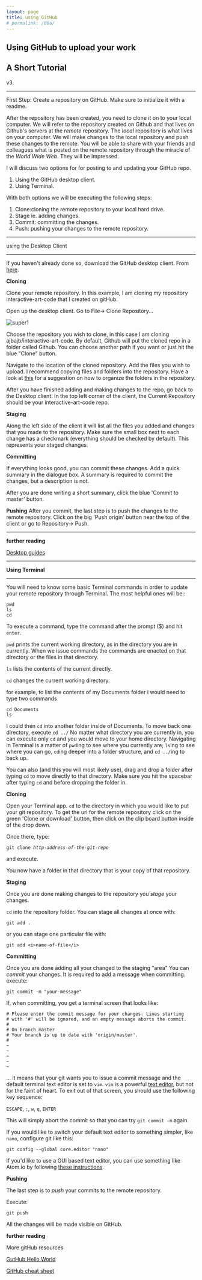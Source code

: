```yaml
---
layout: page
title: using GitHub
# permalink: /00a/
---
```


## Using GitHub to upload your work
## A Short Tutorial

v3.
___

First Step: Create a repository on GitHub. Make sure to initialize it with a readme.

After the repository has been created, you need to clone it on to your local computer.  We will refer to the repository created on Github and that lives on Github's servers at the _remote_ repository. The _local_ repository is what lives on your computer. We will make changes to the local repository and push these changes to the remote.  You will be able to share with your friends and colleagues what is posted on the remote repository through the miracle of the _World Wide Web_. They will be impressed.

I will discuss two options for for posting to and updating your GitHub repo.
1. Using the GitHub desktop client.
2. Using Terminal.

With both options we will be executing the following steps:
1. Clone:cloning the remote repository to your local hard drive.
2. Stage ie. adding changes.
3. Commit: committing the changes.
4. Push: pushing your changes to the remote repository.

___
using the Desktop Client

___

If you haven't already done so, download the GitHub desktop client. From [here](https://desktop.github.com/).

__Cloning__

Clone your remote repository. In this example, I am cloning my repository interactive-art-code that I created on gitHub.

Open up the desktop client. Go to File-> Clone Repository...

![super1](blob/master/lessons2018/asset/images/dc1.png)

Choose the repository you wish to clone, in this case I am cloning ajbajb/interactive-art-code.  By default, Github will put the cloned repo in a folder called Github.  You can choose another path if you want or just hit the blue "Clone" button.  

<!-- ![super2](/assets/images/dc2.png){: height="50%" width="50%"} -->

Navigate to the location of the cloned repository. Add the files you wish to upload. I recommend copying files and folders into the repository. Have a look at [this](https://ajbajb.github.io/ARTTECH3135-fall2018/class/2018/10/18/class07.html) for a suggestion on how to organize the folders in the repository.

<!-- ![super]({{site.url}}/ARTTECH3135-fall2018/assets/images/dc3.png){:height="200px"} -->

After you have finished adding and making changes to the repo, go back to the Desktop client. In the top left corner of the client, the Current Repository should be your interactive-art-code repo.

<!-- ![super]({{site.url}}/ARTTECH3135-fall2018/assets/images/dc4-1.png){:height="200px"} -->

__Staging__

Along the left side of the client it will list all the files you added and changes that you made to the repository. Make sure the small box next to each change has a checkmark (everything should be checked by default).  This represents your staged changes.

<!-- ![super]({{site.url}}/ARTTECH3135-fall2018/assets/images/dc5.png){:height="200px"} -->

__Committing__

If everything looks good, you can commit these changes.
    Add a quick summary in the dialogue box. A summary is required to commit the changes, but a description is not.

<!-- ![super]({{site.url}}/ARTTECH3135-fall2018/assets/images/dc6.png){:height="200px"}
![super]({{site.url}}/ARTTECH3135-fall2018/assets/images/dc6-1.png){:height="200px"} -->

After you are done writing a short summary, click the blue 'Commit to master' button.

<!-- ![super]({{site.url}}/ARTTECH3135-fall2018/assets/images/dc7.png){:height="200px"} -->

__Pushing__
After you commit, the last step is to push the changes to the remote repository.  Click on the big 'Push origin' button near the top of the client or go to Repository-> Push.

<!-- ![super]({{site.url}}/ARTTECH3135-fall2018/assets/images/dc8.png){:height="200px"}
![super]({{site.url}}/ARTTECH3135-fall2018/assets/images/dc8-1.png){:height="200px"} -->
___

__further reading__

[Desktop guides](https://help.github.com/desktop/guides/getting-started-with-github-desktop/)

___

__Using Terminal__

___
You will need to know some basic Terminal commands in order to update your remote repository through Terminal.  The most helpful ones will be::
```
pwd
ls
cd
```
To execute a command, type the command after the prompt ($) and hit `enter`.

`pwd` prints the current working directory, as in the directory you are in currently. When we issue commands the commands are enacted on that directory or the files in that directory.

`ls` lists the contents of the current directly.

`cd` changes the current working directory.

for example, to list the contents of my Documents folder i would need to type two commands
```
cd Documents
ls
```
I could then `cd` into another folder inside of Documents. To move back one directory, execute `cd ../`
No matter what directory you are currently in, you can execute only `cd` and you would move to your home directory.
Navigating in Terminal is a matter of `pwd`ing to see where you currently are, `ls`ing to see where you can go, `cd`ing deeper into a folder structure, and `cd ../`ing to back up.

You can also (and this you will most likely use), drag and drop a folder after typing `cd` to move directly to that directory.  Make sure you hit the spacebar after typing `cd` and before dropping the folder in.

__Cloning__

Open your Terminal app. `cd` to the directory in which you would like to put your git repository. To get the url for the remote repository click on the green 'Clone or download' button, then click on the clip board button inside of the drop down.

<!-- ![super]({{site.url}}/ARTTECH3135-fall2018/assets/images/gitClone.png) -->

Once there, type:

<pre><code>git clone <em>http-address-of-the-git-repo</em></code></pre>
and execute.

You now have a folder in that directory that is your copy of that repository.

__Staging__

Once you are done making changes to the repository you _stage_ your changes.

`cd` into the repository folder.
You can stage all changes at once with:
```
git add .
```
or you can stage one particular file with:

```
git add <i>name-of-file</i>
```

__Committing__

Once you are done adding all your changed to the staging "area" You can _commit_ your changes.
It is required to add a message when committing.
execute:

```
git commit -m "your-message"
```

If, when committing, you get a terminal screen that looks like:

```
# Please enter the commit message for your changes. Lines starting
# with '#' will be ignored, and an empty message aborts the commit.
#
# On branch master
# Your branch is up to date with 'origin/master'.
#
~             
~
~
~
~
```

... it means that your git wants you to issue a commit message and the default terminal text editor is set to `vim`. `vim` is a powerful [text editor](http://www.openvim.com/), but not for the faint of heart. To exit out of that screen, you should use the following key sequence:

`ESCAPE`, `:`, `w`, `q`, `ENTER`

This will simply abort the commit so that you can try `git commit -m` again.

If you would like to switch your default text editor to something simpler, like `nano`, configure git like this:

```
git config --global core.editor "nano"
```

If you'd like to use a GUI based text editor, you can use something like Atom.io by following [these instructions](https://stackoverflow.com/a/31389989/1518329).

__Pushing__

The last step is to _push_ your commits to the remote repository.

Execute:
```
git push
```

All the changes will be made visible on GitHub.

__further reading__

More gitHub resources

[GutHub Hello World](https://guides.github.com/activities/hello-world/)

[GitHub cheat sheet](https://education.github.com/git-cheat-sheet-education.pdf)
